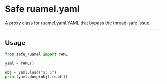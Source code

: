 # Safe ruamel.yaml

A proxy class for ruamel.yaml.YAML that bypass the thread-safe issue.

---

## Usage

```python
from safe_ruamel import YAML

yaml = YAML()

obj = yaml.load("a: 1")
print(yaml.dump(obj).read())
```
